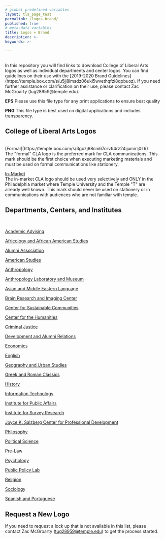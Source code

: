 ```yaml
---
# global predefined variables
layout: tla_page_test
permalink: /logos-brand/
published: true
# meta-data variables
title: Logos + Brand
description: >-     
keywords: >-

---
```

<br>
In this repository you will find links to download College of Liberal Arts logos as well as individual departments and center logos. You can find guidelines on their use with the [2019-2020 Brand Guidelines](https://temple.box.com/s/u5jj8lmsdz06ukl5wvethqfzi8qpbuoz). If you need further assistance or clarification on their use, please contact Zac McGroarty (tug28959@temple.edu). 
<br>

**EPS** Please use this file type for any print applications to ensure best quality
<br>

**PNG** This file type is best used on digital applications and includes transparency. 
<br>
## College of Liberal Arts Logos
<br>
[Formal](https://temple.box.com/s/3gozj88cm67orvti4rz24ijumirlj0z6)
<br>The "formal" CLA logo is the preferred mark for CLA communications. This mark should be the first choice when executing marketing materials and must be used on formal communications like stationery. 
<br>

[In-Market](https://temple.box.com/s/3gozj88cm67orvti4rz24ijumirlj0z6)
<br>The in-market CLA logo should be used very selectively and ONLY in the Philadelphia market where Temple University and the Temple "T" are already well known. This mark should never be used on stationery or in communications with audiences who are not familiar with temple. 
<br>
## Departments, Centers, and Institutes
<br>

[Academic Advising](https://temple.box.com/s/xuapxa4s4fiize6f2asr023oltzz9abt)

[Africology and African American Studies](https://temple.box.com/s/midaf0mwp5h2kgv2r57l3ot5tbbux0q5)

[Alumni Association](https://temple.box.com/s/alu75aikqp3yrgcfjg70j0horgs7sg5m)

[American Studies](https://temple.box.com/s/6grbj5z9xrb4djbf0fab2j937bi55ur6)

[Anthropology](https://temple.box.com/s/k92tt9stybyap2mwmscuktnyu89c3hkt)

[Anthropology Laboratory and Museum](https://temple.box.com/s/zj8iun9jlwe79ez1n4at15ina18f1tkc)

[Asian and Middle Eastern Language](https://temple.box.com/s/3wmmqkj5r4h5vw4q478wx5i85xhxi7im)

[Brain Research and Imaging Center](https://temple.box.com/s/v604oo5p67lea4i2aqzs0n98x8gl4kqp)

[Center for Sustainable Communities](https://temple.box.com/s/xs2qk2geq8k8iuhdfc9dqc4mikror31r)

[Center for the Humanities](https://temple.box.com/s/6xatfm5k9bu1z0y37w11112kkvfktn2i)

[Criminal Justice](https://temple.box.com/s/56uxd4s47w5yg7y2j9bg2y9a6fgv8b2j)

[Development and Alumni Relations](https://temple.box.com/s/hhfld7x9kmk723lezhnusttzyn45rqq4)

[Economics](https://temple.box.com/s/7g5isze89fskv132crrz9yes4x3iya9h)

[English](https://temple.box.com/s/mwvoi75ej4pjmqc17hdab8475j5hcvg0)

[Geography and Urban Studies](https://temple.box.com/s/vjw4fx7amelaqfqlllzeywe0fyhi4x6m)

[Greek and Roman Classics](https://temple.box.com/s/kvxoq3g7yjh7uax65wo3bk1xqn8zb4sq)

[History](https://temple.box.com/s/k4g9kbbe91jzv93a2vvh42rio6jj5cly)

[Information Technology](https://temple.box.com/s/wrlb1jq037l5go9ahuwheh8t4ss20ohq)

[Institute for Public Affairs](https://temple.box.com/s/royp2ms2bhgkrg5aaoqxodzz1f2unwvl)

[Institute for Survey Research](https://temple.box.com/s/ajqmo809952b4cqbc7s3usfd82504ds8)

[Joyce K. Salzberg Center for Professional Development](https://temple.box.com/s/lnerhhaov5aang9q0e13jipi90wzv3cx)

[Philosophy](https://temple.box.com/s/yey8osw123dgalzrrq48d6hk1nijwjek)

[Political Science](https://temple.box.com/s/jmeakl4w6oj19n1d9zno7c7vey5qxqon)

[Pre-Law](https://temple.box.com/s/mycd160kvcah8n82wyplgwenscrel5aa)

[Psychology](https://temple.box.com/s/4hgqrj8kapn42543y68xm3wuq7639ipo)

[Public Policy Lab](https://temple.box.com/s/acd4i64t144s2x45anwqx7pykaqfulis)

[Religion](https://temple.box.com/s/59xnzim4nhi11ft0z1xplcn8694gmqiu)

[Sociology](https://temple.box.com/s/wch14rdpzibtv7mz94r92gtibh03pygp)

[Spanish and Portuguese](https://temple.box.com/s/vpm9cztjjlb6ab6u6fyd3dfbf03v0tb3)

## Request a New Logo
If you need to request a lock up that is not available in this list, please contact Zac McGroarty (tug28959@temple.edu) to get the process started. 
